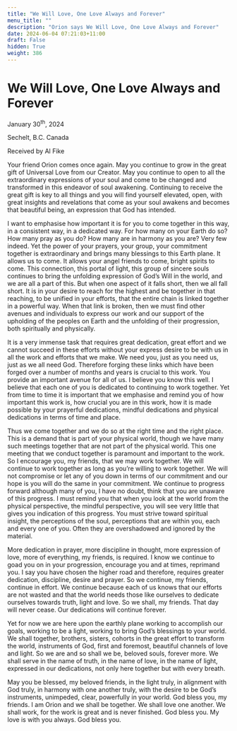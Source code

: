 ```yaml
---
title: "We Will Love, One Love Always and Forever"
menu_title: ""
description: "Orion says We Will Love, One Love Always and Forever"
date: 2024-06-04 07:21:03+11:00
draft: False
hidden: True
weight: 386
---
```

# We Will Love, One Love Always and Forever 

January 30<sup>th</sup>, 2024

Sechelt, B.C. Canada

Received by Al Fike 



Your friend Orion comes once again. May you continue to grow in the great gift of Universal Love from our Creator. May you continue to open to all the extraordinary expressions of your soul and come to be changed and transformed in this endeavor of soul awakening. Continuing to receive the great gift is key to all things and you will find yourself elevated, open, with great insights and revelations that come as your soul awakens and becomes that beautiful being, an expression that God has intended. 

I want to emphasise how important it is for you to come together in this way, in a consistent way, in a dedicated way. For how many on your Earth do so? How many pray as you do? How many are in harmony as you are? Very few indeed. Yet the power of your prayers, your group, your commitment together is extraordinary and brings many blessings to this Earth plane. It allows us to come. It allows your angel friends to come, bright spirits to come. This connection, this portal of light, this group of sincere souls continues to bring the unfolding expression of God’s Will in the world, and we are all a part of this. But when one aspect of it falls short, then we all fall short. It is in your desire to reach for the highest and be together in that reaching, to be unified in your efforts, that the entire chain is linked together in a powerful way. When that link is broken, then we must find other avenues and individuals to express our work and our support of the upholding of the peoples on Earth and the unfolding of their progression, both spiritually and physically.

It is a very immense task that requires great dedication, great effort and we cannot succeed in these efforts without your express desire to be with us in all the work and efforts that we make. We need you, just as you need us, just as we all need God. Therefore forging these links which have been forged over a number of months and years is crucial to this work. You provide an important avenue for all of us. I believe you know this well. I believe that each one of you is dedicated to continuing to work together. Yet from time to time it is important that we emphasise and remind you of how important this work is, how crucial you are in this work, how it is made possible by your prayerful dedications, mindful dedications and physical dedications in terms of time and place. 

Thus we come together and we do so at the right time and the right place. This is a demand that is part of your physical world, though we have many such meetings together that are not part of the physical world. This one meeting that we conduct together is paramount and important to the work. So I encourage you, my friends, that we may work together. We will continue to work together as long as you’re willing to work together. We will not compromise or let any of you down in terms of our commitment and our hope is you will do the same in your commitment. We continue to progress forward although many of you, I have no doubt, think that you are unaware of this progress. I must remind you that when you look at the world from the physical perspective, the mindful perspective, you will see very little that gives you indication of this progress. You must strive toward spiritual insight, the perceptions of the soul, perceptions that are within you, each and every one of you. Often they are overshadowed and ignored by the material. 

More dedication in prayer, more discipline in thought, more expression of love, more of everything, my friends, is required. I know we continue to goad you on in your progression, encourage you and at times, reprimand you. I say you have chosen the higher road and therefore, requires greater dedication, discipline, desire and prayer. So we continue, my friends, continue in effort. We continue because each of us knows that our efforts are not wasted and that the world needs those like ourselves to dedicate ourselves towards truth, light and love. So we shall, my friends. That day will never cease. Our dedications will continue forever. 

Yet for now we are here upon the earthly plane working to accomplish our goals, working to be a light, working to bring God’s blessings to your world. We shall together, brothers, sisters, cohorts in the great effort to transform the world, instruments of God, first and foremost, beautiful channels of love and light. So we are and so shall we be, beloved souls, forever more. We shall serve in the name of truth, in the name of love, in the name of light, expressed in our dedications, not only here together but with every breath. 

May you be blessed, my beloved friends, in the light truly, in alignment with God truly, in harmony with one another truly, with the desire to be God’s instruments, unimpeded, clear, powerfully in your world. God bless you, my friends. I am Orion and we shall be together. We shall love one another. We shall work, for the work is great and is never finished. God bless you. My love is with you always. God bless you.